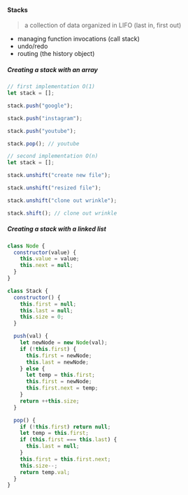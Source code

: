 #### Stacks

> a collection of data organized in LIFO (last in, first out)

- managing function invocations (call stack)
- undo/redo
- routing (the history object)

##### Creating a stack with an array

```js
// first implementation O(1)
let stack = [];

stack.push("google");

stack.push("instagram");

stack.push("youtube");

stack.pop(); // youtube

// second implementation O(n)
let stack = [];

stack.unshift("create new file");

stack.unshift("resized file");

stack.unshift("clone out wrinkle");

stack.shift(); // clone out wrinkle
```

##### Creating a stack with a linked list

```js
class Node {
  constructor(value) {
    this.value = value;
    this.next = null;
  }
}

class Stack {
  constructor() {
    this.first = null;
    this.last = null;
    this.size = 0;
  }

  push(val) {
    let newNode = new Node(val);
    if (!this.first) {
      this.first = newNode;
      this.last = newNode;
    } else {
      let temp = this.first;
      this.first = newNode;
      this.first.next = temp;
    }
    return ++this.size;
  }

  pop() {
    if (!this.first) return null;
    let temp = this.first;
    if (this.first === this.last) {
      this.last = null;
    }
    this.first = this.first.next;
    this.size--;
    return temp.val;
  }
}
```
